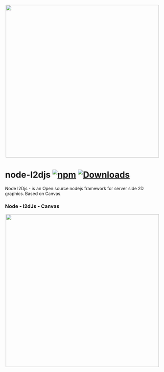 <p align="center">
  <img src="https://i2djs.github.io/node-i2djs/nodeI2djsLogo.svg" width=500>
</p>

# node-I2djs [![npm](https://img.shields.io/npm/v/node-i2djs.svg)](https://www.npmjs.com/package/node-i2djs) [![Downloads](https://img.shields.io/npm/dm/node-i2djs.svg)](https://www.npmjs.com/package/node-i2djs)
 Node I2Djs - is an Open source nodejs framework for server side 2D graphics. Based on Canvas.
 
### Node - I2dJs - Canvas
<p align="center">
  <a href="https://codesandbox.io/s/node-js-forked-enynz3?file=/index.js&resolutionWidth=1400&resolutionHeight=800">
    <img src="https://i2djs.github.io/node-i2djs/examples/examplePreview.png" width=500>
  </a>
</p>
